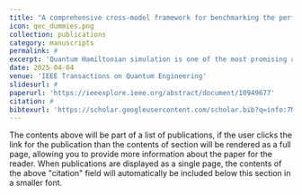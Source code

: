 ```yaml
---
title: "A comprehensive cross-model framework for benchmarking the performance of quantum hamiltonian simulations"
icon: qec_dummies.png
collection: publications
category: manuscripts
permalink: #
excerpt: 'Quantum Hamiltonian simulation is one of the most promising applications of quantum computing and forms the basis for many quantum algorithms. Benchmarking them is an important gauge of progress in quantum computing technology. We present a methodology and software framework to evaluate various facets of the performance of gate-based quantum computers on Trotterized quantum Hamiltonian evolution.'
date: 2025-04-04
venue: 'IEEE Transactions on Quantum Engineering'
slidesurl: #
paperurl: 'https://ieeexplore.ieee.org/abstract/document/10949677'
citation: #
bibtexurl: 'https://scholar.googleusercontent.com/scholar.bib?q=info:7M5j1Iu4CW0J:scholar.google.com/&output=citation&scisdr=ClFwGRsOEIuy7qJ709Q:AFWwaeYAAAAAaBV9y9Sy54Ei5b3sdTaJbJrMeTg&scisig=AFWwaeYAAAAAaBV9y0RxtLfnddcMtpn8EbbRidY&scisf=4&ct=citation&cd=-1&hl=en'
---
```


The contents above will be part of a list of publications, if the user clicks the link for the publication than the contents of section will be rendered as a full page, allowing you to provide more information about the paper for the reader. When publications are displayed as a single page, the contents of the above "citation" field will automatically be included below this section in a smaller font.
